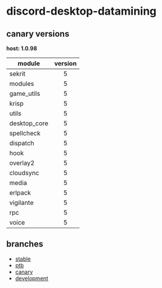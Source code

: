 # discord-desktop-datamining

## canary versions

**host: 1.0.98**

| module | version |
| ------ | :-----: |
| sekrit | 5 |
| modules | 5 |
| game_utils | 5 |
| krisp | 5 |
| utils | 5 |
| desktop_core | 5 |
| spellcheck | 5 |
| dispatch | 5 |
| hook | 5 |
| overlay2 | 5 |
| cloudsync | 5 |
| media | 5 |
| erlpack | 5 |
| vigilante | 5 |
| rpc | 5 |
| voice | 5 |

## branches

- [stable](https://github.com/OpenAsar/discord-desktop-datamining/tree/stable)
- [ptb](https://github.com/OpenAsar/discord-desktop-datamining/tree/ptb)
- [canary](https://github.com/OpenAsar/discord-desktop-datamining/tree/canary)
- [development](https://github.com/OpenAsar/discord-desktop-datamining/tree/development)